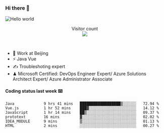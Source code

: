 ### Hi there 👋

<img src="https://raw.githubusercontent.com/sagar-viradiya/sagar-viradiya/master/resources/banner.png" alt="Hello world">
<p align="center"> 
  Visitor count<br/>
  <img src="https://profile-counter.glitch.me/youszoe/count.svg" />
</p>
<br/>

- 🍻 Work at Beijing 
- ⚡ Java Vue
- ✍️ Troubleshoting expert
- ♟  Microsoft Certified: DevOps Engineer Expert/ Azure Solutions Architect Expert/ Azure Administrator Associate

#### Coding status last week ⌨️

<!--START_SECTION:waka-->

```text
Java             9 hrs 41 mins   ██████████████████▒░░░░░░   72.94 %
Vue.js           1 hr 52 mins    ███▓░░░░░░░░░░░░░░░░░░░░░   14.12 %
JavaScript       1 hr 14 mins    ██▒░░░░░░░░░░░░░░░░░░░░░░   09.37 %
prototext        16 mins         ▓░░░░░░░░░░░░░░░░░░░░░░░░   02.02 %
IDEA_MODULE      9 mins          ▒░░░░░░░░░░░░░░░░░░░░░░░░   01.13 %
HTML             2 mins          ░░░░░░░░░░░░░░░░░░░░░░░░░   00.27 %
```

<!--END_SECTION:waka-->

<br/>
<center><img src="http://ghchart.rshah.org/409ba5/yousazoe" alt="" /></center>


